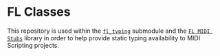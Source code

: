 
# FL Classes

This repository is used within the
[`fl_typing`](https://github.com/MiguelGuthridge/fl_typing) submodule and the
[`FL MIDI Stubs`](https://github.com/MiguelGuthridge/FL-Midi-Stub) library
in order to help provide static typing availability to MIDI Scripting projects.
